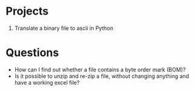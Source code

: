 # Projects

1. Translate a binary file to ascii in Python


# Questions
* How can I find out whether a file contains a byte order mark (BOM)?
* Is it possible to unzip and re-zip a file, without changing anything and have a working excel file?